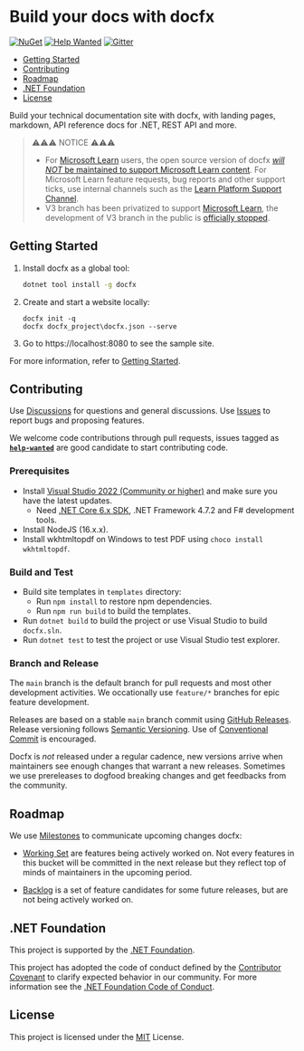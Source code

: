 # Build your docs with docfx

[![NuGet](https://img.shields.io/nuget/v/docfx)](https://www.nuget.org/packages/docfx)
[![Help Wanted](https://img.shields.io/github/issues/dotnet/docfx/help-wanted?label=help-wanted)](https://github.com/dotnet/docfx/labels/help-wanted)
[![Gitter](https://badges.gitter.im/dotnet/docfx.svg)](https://gitter.im/dotnet/docfx?utm_source=badge&utm_medium=badge&utm_campaign=pr-badge&utm_content=badge)

* [Getting Started](#getting-started)
* [Contributing](#contributing)
* [Roadmap](#roadmap)
* [.NET Foundation](#net-foundation)
* [License](#license)

Build your technical documentation site with docfx, with landing pages, markdown, API reference docs for .NET, REST API and more.

> ⚠️⚠️⚠️ NOTICE ⚠️⚠️⚠️
>
> - For [Microsoft Learn](https://learn.microsoft.com/) users, the open source version of docfx [_will NOT_ be maintained to support Microsoft Learn content](https://github.com/dotnet/docfx/discussions/8277#discussioncomment-4409645). For Microsoft Learn feature requests, bug reports and other support ticks, use internal channels such as the [Learn Platform Support Channel](https://teams.microsoft.com/l/team/19%3a7ecffca1166a4a3986fed528cf0870ee%40thread.skype/conversations?groupId=de9ddba4-2574-4830-87ed-41668c07a1ca&tenantId=72f988bf-86f1-41af-91ab-2d7cd011db47).
> - V3 branch has been privatized to support [Microsoft Learn](https://learn.microsoft.com/), the development of V3 branch in the public is [officially stopped](https://github.com/dotnet/docfx/discussions/8277#discussioncomment-4409645).

## Getting Started

1. Install docfx as a global tool:

    ```bash
    dotnet tool install -g docfx
    ```

2. Create and start a website locally:

   ```
   docfx init -q
   docfx docfx_project\docfx.json --serve
   ```

3. Go to https://localhost:8080 to see the sample site.

For more information, refer to [Getting Started](http://dotnet.github.io/docfx/tutorial/docfx_getting_started.html).

## Contributing

Use [Discussions](https://github.com/dotnet/docfx/discussions) for questions and general discussions. 
Use [Issues](https://github.com/dotnet/docfx/issues) to report bugs and proposing features.

We welcome code contributions through pull requests, issues tagged as **[`help-wanted`](https://github.com/dotnet/docfx/labels/help-wanted)** are good candidate to start contributing code.

### Prerequisites

- Install [Visual Studio 2022 (Community or higher)]((https://www.visualstudio.com/)) and make sure you have the latest updates.
  - Need [.NET Core 6.x SDK](https://dotnet.microsoft.com/download/dotnet-core/6.0), .NET Framework 4.7.2 and F# development tools.
- Install NodeJS (16.x.x).
- Install wkhtmltopdf on Windows to test PDF using `choco install wkhtmltopdf`.

### Build and Test

- Build site templates in `templates` directory:
  - Run `npm install` to restore npm dependencies.
  - Run `npm run build` to build the templates.
- Run `dotnet build` to build the project or use Visual Studio to build `docfx.sln`.
- Run `dotnet test` to test the project or use Visual Studio test explorer.

### Branch and Release

The `main` branch is the default branch for pull requests and most other development activities. We occationally use `feature/*` branches for epic feature development.

Releases are based on a stable `main` branch commit using [GitHub Releases](https://github.com/dotnet/docfx/releases). Release versioning follows [Semantic Versioning](https://semver.org/). 
Use of [Conventional Commit](https://www.conventionalcommits.org/en/v1.0.0/) is encouraged.

Docfx is _not_ released under a regular cadence, new versions arrive when maintainers see enough changes that warrant a new releases. Sometimes we use prereleases to dogfood breaking changes and get feedbacks from the community.

## Roadmap

We use [Milestones](https://github.com/dotnet/docfx/milestones) to communicate upcoming changes docfx:

- [Working Set](https://github.com/dotnet/docfx/milestone/48) are features being actively worked on. Not every features in this bucket will be committed in the next release but they reflect top of minds of maintainers in the upcoming period.

- [Backlog](https://github.com/dotnet/docfx/milestone/49) is a set of feature candidates for some future releases, but are not being actively worked on.

## .NET Foundation

This project is supported by the [.NET Foundation](http://www.dotnetfoundation.org).

This project has adopted the code of conduct defined by the [Contributor Covenant](http://contributor-covenant.org/) to clarify expected behavior in our community.
For more information see the [.NET Foundation Code of Conduct](http://www.dotnetfoundation.org/code-of-conduct).

## License

This project is licensed under the [MIT](https://github.com/dotnet/docfx/blob/main/LICENSE.txt) License.
